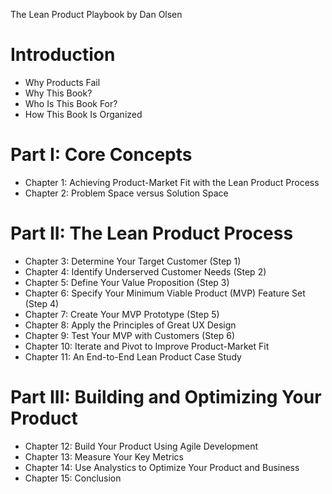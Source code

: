 The Lean Product Playbook by Dan Olsen

# Introduction
- Why Products Fail
- Why This Book?
- Who Is This Book For?
- How This Book Is Organized

# Part I: Core Concepts
- Chapter 1: Achieving Product-Market Fit with the Lean Product Process
- Chapter 2: Problem Space versus Solution Space

# Part II: The Lean Product Process
- Chapter 3: Determine Your Target Customer (Step 1)
- Chapter 4: Identify Underserved Customer Needs (Step 2)
- Chapter 5: Define Your Value Proposition (Step 3)
- Chapter 6: Specify Your Minimum Viable Product (MVP) Feature Set (Step 4)
- Chapter 7: Create Your MVP Prototype (Step 5)
- Chapter 8: Apply the Principles of Great UX Design
- Chapter 9: Test Your MVP with Customers (Step 6)
- Chapter 10: Iterate and Pivot to Improve Product-Market Fit
- Chapter 11: An End-to-End Lean Product Case Study

# Part III: Building and Optimizing Your Product
- Chapter 12: Build Your Product Using Agile Development
- Chapter 13: Measure Your Key Metrics
- Chapter 14: Use Analystics to Optimize Your Product and Business
- Chapter 15: Conclusion
